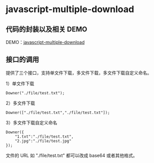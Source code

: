 javascript-multiple-download
============================

## 代码的封装以及相关 DEMO

DEMO：[javascript-multiple-download](http://rawgithub.com/barretlee/javascript-multiple-download/master/test/test.html)

## 接口的调用

提供了三个接口，支持单文件下载，多文件下载，多文件下载自定义命名。

1）单文件下载

	Downer("./file/test.txt");

2）多文件下载
	
	Downer(["./file/test.txt","./file/test.txt"]);

3）多文件下载自定义命名
	
	Downer({
		"1.txt":"./file/test.txt",
		"2.jpg":"./file/test.jpg"
	});	

文件的 URL 如 "./file/test.txt" 都可以改成 base64 或者其他格式。